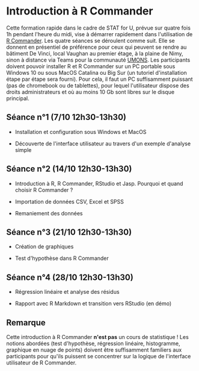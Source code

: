 # Introduction à R Commander

Cette formation rapide dans le cadre de STAT for U, prévue sur quatre fois 1h pendant l'heure du midi, vise à démarrer rapidement dans l'utilisation de [R Commander](https://socialsciences.mcmaster.ca/jfox/Misc/Rcmdr/). Les quatre séances se déroulent comme suit. Elle se donnent en présentiel de préférence pour ceux qui peuvent se rendre au bâtiment De Vinci, local Vaughan au premier étage, à la plaine de Nimy, sinon à distance via Teams pour la communauté [UMONS](https://web.umons.ac.be/fr/). Les participants doivent pouvoir installer R et R Commander sur un PC portable sous Windows 10 ou sous MacOS Catalina ou Big Sur (un tutoriel d'installation étape par étape sera fourni). Pour cela, il faut un PC suffisamment puissant (pas de chromebook ou de tablettes), pour lequel l'utilisateur dispose des droits administrateurs et où au moins 10 Gb sont libres sur le disque principal.

## Séance n°1 (7/10 12h30-13h30)

- Installation et configuration sous Windows et MacOS

- Découverte de l'interface utilisateur au travers d'un exemple d'analyse simple

## Séance n°2 (14/10 12h30-13h30)

- Introduction à R, R Commander, RStudio et Jasp. Pourquoi et quand choisir R Commander ?

- Importation de données CSV, Excel et SPSS

- Remaniement des données

## Séance n°3 (21/10 12h30-13h30)

- Création de graphiques

- Test d'hypothèse dans R Commander

## Séance n°4 (28/10 12h30-13h30)

- Régression linéaire et analyse des résidus

- Rapport avec R Markdown et transition vers RStudio (en démo)

## Remarque

Cette introduction à R Commander **n'est pas** un cours de statistique ! Les notions abordées (test d'hypothèse, régression linéaire, histogramme, graphique en nuage de points) doivent être suffisamment familiers aux participants pour qu'ils puissent se concentrer sur la logique de l'interface utilisateur de R Commander.
